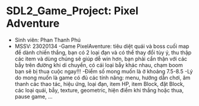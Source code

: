 # SDL2_Game_Project: Pixel Adventure
+ Sinh viên: Phan Thanh Phú
+ MSSV: 23020134
    -Game PixelAventure: tiêu diệt quái và boss cuối map để dành chiến thắng, bạn có 2 loại đạn và có thể thay đổi tùy ý,
     thu thập các item và dùng chúng sẽ giúp dễ win hơn, bạn phải cẩn thận với các bẫy trên đường khi di chuyển,
     có cái loại bẫy khác nhau, chạm boom bạn sẽ bị thua cuộc ngay!!!
    -Điểm số mong muốn là ở khoảng 7.5-8.5
    -Lý do mong muốn là game có đủ các tính năng: menu, hướng dẫn chơi, âm thanh các thao tác, hiệu ứng, loại đạn, item HP,
     item Block, đặt Block, các loại quái, bẫy, texture, geometric, hiện điểm khi thắng hoặc thua, pause game, ...
